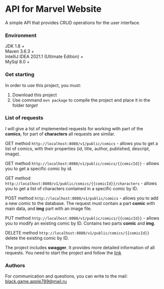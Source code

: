 # API for Marvel Website

A simple API that provides CRUD operations for the user interface.
### Environment 
JDK 1.8 +</br>
Maven 3.6.3 +</br>
IntelliJ IDEA 2021.1 (Ultimate Edition) +</br>
MySql 8.0 +</br>

### Get starting

In order to use this project, you must:
1. Download this project
2. Use command `mvn package` to compile the project and place it in the folder *target*

### List of requests

I will give a list of implemented requests for working with part of the **comics**,
for part of **characters** all requests are similar.

GET method `http://localhost:8080/v1/public/comics` - 
allows you to get a list of comics, with their properties (id, title, author, published, descript, image).

GET method `http://localhost:8080/v1/public/comics/{{comicId}}` -
allows you to get a specific comic by id.

GET method `http://localhost:8080/v1/public/comics/{{comicId}}/characters` -
allows you to get a list of characters contained in a specific comic by ID.

POST method `http://localhost:8080/v1/public/comics` - allows you to add a new comic to the database.
The request must contain a part **comic** with main data, and **img** part with an image file.

PUT method `http://localhost:8080/v1/public/comics/{{comicId}}` -
allows you to modify an existing comic by ID. Contains two parts **comic** and **img**.

DELETE method `http://localhost:8080/v1/public/comics/{{comicId}}`
delete the existing comic by ID.   

The project includes **swagger**. It provides more detailed information of all requests. You need to start the project and follow the [link](://localhost:8080/swagger-ui/index.html)
### Authors

For communication and questions, you can write to the mail:
black.game.apple789@mail.ru